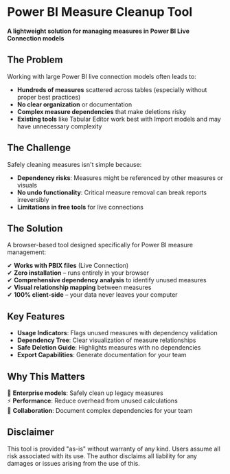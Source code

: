 # Power BI Measure Cleanup Tool 

**A lightweight solution for managing measures in Power BI Live Connection models**

## The Problem

Working with large Power BI live connection models often leads to:
- **Hundreds of measures** scattered across tables (especially without proper best practices)
- **No clear organization** or documentation
- **Complex measure dependencies** that make deletions risky
- **Existing tools** like Tabular Editor work best with Import models and may have unnecessary complexity

## The Challenge

Safely cleaning measures isn't simple because:
-  **Dependency risks**: Measures might be referenced by other measures or visuals
-  **No undo functionality**: Critical measure removal can break reports irreversibly
-  **Limitations in free tools** for live connections

## The Solution

A browser-based tool designed specifically for Power BI measure management:

✔ **Works with PBIX files** (Live Connection)  
✔ **Zero installation** – runs entirely in your browser  
✔ **Comprehensive dependency analysis** to identify unused measures  
✔ **Visual relationship mapping** between measures  
✔ **100% client-side** – your data never leaves your computer  

## Key Features

- **Usage Indicators**: Flags unused measures with dependency validation
- **Dependency Tree**: Clear visualization of measure relationships
- **Safe Deletion Guide**: Highlights measures with no dependencies
- **Export Capabilities**: Generate documentation for your team

## Why This Matters

🏢 **Enterprise models**: Safely clean up legacy measures  
⚡ **Performance**: Reduce overhead from unused calculations  
🤝 **Collaboration**: Document complex dependencies for your team  

## Disclaimer
This tool is provided "as-is" without warranty of any kind. Users assume all risk associated with its use. The author disclaims all liability for any damages or issues arising from the use of this.

